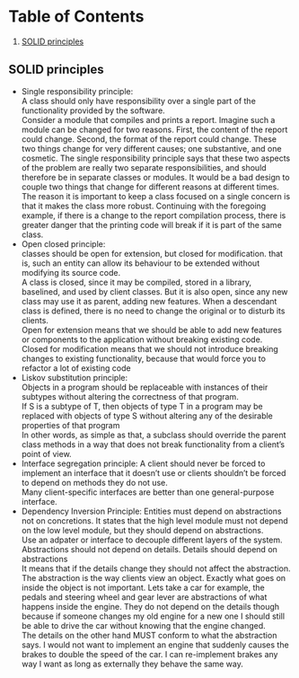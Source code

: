 # Table of Contents
1. [SOLID principles](#solid)

## SOLID principles <a name="solid"></a>
- Single responsibility principle:<br />
A class should only have responsibility over a single part of the functionality provided by the software.<br />
Consider a module that compiles and prints a report. Imagine such a module can be changed for two reasons. First, the content of the report could change. Second, the format of the report could change. These two things change for very different causes; one substantive, and one cosmetic. The single responsibility principle says that these two aspects of the problem are really two separate responsibilities, and should therefore be in separate classes or modules. It would be a bad design to couple two things that change for different reasons at different times.<br />
The reason it is important to keep a class focused on a single concern is that it makes the class more robust. Continuing with the foregoing example, if there is a change to the report compilation process, there is greater danger that the printing code will break if it is part of the same class.<br />
- Open closed principle:<br />
classes should be open for extension, but closed for modification. that is, such an entity can allow its behaviour to be extended without modifying its source code.<br />
A class is closed, since it may be compiled, stored in a library, baselined, and used by client classes. But it is also open, since any new class may use it as parent, adding new features. When a descendant class is defined, there is no need to change the original or to disturb its clients.<br />
Open for extension means that we should be able to add new features or components to the application without breaking existing code.<br />
Closed for modification means that we should not introduce breaking changes to existing functionality, because that would force you to refactor a lot of existing code<br />
- Liskov substitution principle:<br />
Objects in a program should be replaceable with instances of their subtypes without altering the correctness of that program.<br />
If S is a subtype of T, then objects of type T in a program may be replaced with objects of type S without altering any of the desirable properties of that program<br />
In other words, as simple as that, a subclass should override the parent class methods in a way that does not break functionality from a client’s point of view.<br />
 - Interface segregation principle:
A client should never be forced to implement an interface that it doesn’t use or clients shouldn’t be forced to depend on methods they do not use.<br />
Many client-specific interfaces are better than one general-purpose interface.<br />
- Dependency Inversion Principle:
Entities must depend on abstractions not on concretions. It states that the high level module must not depend on the low level module, but they should depend on abstractions.<br />
Use an adpater or interface to decouple different layers of the system.<br />
Abstractions should not depend on details. Details should depend on abstractions<br />
It means that if the details change they should not affect the abstraction. The abstraction is the way clients view an object. Exactly what goes on inside the object is not important. Lets take a car for example, the pedals and steering wheel and gear lever are abstractions of what happens inside the engine. They do not depend on the details though because if someone changes my old engine for a new one I should still be able to drive the car without knowing that the engine changed.<br />
The details on the other hand MUST conform to what the abstraction says. I would not want to implement an engine that suddenly causes the brakes to double the speed of the car. I can re-implement brakes any way I want as long as externally they behave the same way.<br />
